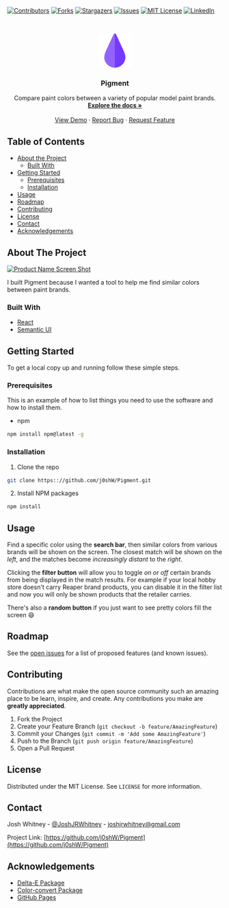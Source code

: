 [![Contributors][contributors-shield]][contributors-url]
[![Forks][forks-shield]][forks-url]
[![Stargazers][stars-shield]][stars-url]
[![Issues][issues-shield]][issues-url]
[![MIT License][license-shield]][license-url]
[![LinkedIn][linkedin-shield]][linkedin-url]



<!-- PROJECT LOGO -->
<br />
<p align="center">
  <a href="https://github.com/j0shW/Pigment">
    <img src="icon.png" alt="Logo" width="80" height="80">
  </a>

  <h3 align="center">Pigment</h3>

  <p align="center">
    Compare paint colors between a variety of popular model paint brands.
    <br />
    <a href="https://github.com/j0shW/Pigment"><strong>Explore the docs »</strong></a>
    <br />
    <br />
    <a href="https://j0shW.github.io/Pigment">View Demo</a>
    ·
    <a href="https://github.com/j0shW/Pigment/issues">Report Bug</a>
    ·
    <a href="https://github.com/j0shW/Pigment/issues">Request Feature</a>
  </p>
</p>



<!-- TABLE OF CONTENTS -->
## Table of Contents

* [About the Project](#about-the-project)
  * [Built With](#built-with)
* [Getting Started](#getting-started)
  * [Prerequisites](#prerequisites)
  * [Installation](#installation)
* [Usage](#usage)
* [Roadmap](#roadmap)
* [Contributing](#contributing)
* [License](#license)
* [Contact](#contact)
* [Acknowledgements](#acknowledgements)



<!-- ABOUT THE PROJECT -->
## About The Project

[![Product Name Screen Shot][product-screenshot]](https://example.com)

I built Pigment because I wanted a tool to help me find similar colors between paint brands. 


### Built With

* [React](https://reactjs.org/)
* [Semantic UI](https://semantic-ui.com/)



<!-- GETTING STARTED -->
## Getting Started

To get a local copy up and running follow these simple steps.

### Prerequisites

This is an example of how to list things you need to use the software and how to install them.
* npm
```sh
npm install npm@latest -g
```

### Installation
 
1. Clone the repo
```sh
git clone https:://github.com/j0shW/Pigment.git
```
2. Install NPM packages
```sh
npm install
```



<!-- USAGE EXAMPLES -->
## Usage

Find a specific color using the **search bar**, then similar colors from various brands will be shown on the screen. The closest match will be shown on the *left*, and the matches become *increasingly distant* to the *right*. 

Clicking the **filter button** will allow you to toggle *on or off* certain brands from being displayed in the match results. For example if your local hobby store doesn't carry Reaper brand products, you can disable it in the filter list and now you will only be shown products that the retailer carries.

There's also a **random button** if you just want to see pretty colors fill the screen    :smile:

<!--_For more examples, please refer to the [Documentation](https://example.com)_-->



<!-- ROADMAP -->
## Roadmap

See the [open issues](https://github.com/j0shW/Pigment/issues) for a list of proposed features (and known issues).



<!-- CONTRIBUTING -->
## Contributing

Contributions are what make the open source community such an amazing place to be learn, inspire, and create. Any contributions you make are **greatly appreciated**.

1. Fork the Project
2. Create your Feature Branch (`git checkout -b feature/AmazingFeature`)
3. Commit your Changes (`git commit -m 'Add some AmazingFeature'`)
4. Push to the Branch (`git push origin feature/AmazingFeature`)
5. Open a Pull Request



<!-- LICENSE -->
## License

Distributed under the MIT License. See `LICENSE` for more information.



<!-- CONTACT -->
## Contact

Josh Whitney - [@JoshJRWhitney](https://twitter.com/JoshJRWhitney) - joshjrwhitney@gmail.com

Project Link: [https://github.com/j0shW/Pigment](https://github.com/j0shW/Pigment)



<!-- ACKNOWLEDGEMENTS -->
## Acknowledgements

* [Delta-E Package](https://www.npmjs.com/package/delta-e)
* [Color-convert Package](https://www.npmjs.com/package/color-convert)
* [GitHub Pages](https://pages.github.com)




<!-- MARKDOWN LINKS & IMAGES -->
<!-- https://www.markdownguide.org/basic-syntax/#reference-style-links -->
[contributors-shield]: https://img.shields.io/github/contributors/j0shW/Pigment.svg?style=flat-square
[contributors-url]: https://github.com/j0shW/Pigment/graphs/contributors
[forks-shield]: https://img.shields.io/github/forks/j0shW/Pigment.svg?style=flat-square
[forks-url]: https://github.com/j0shW/Pigment/network/members
[stars-shield]: https://img.shields.io/github/stars/j0shW/Pigment.svg?style=flat-square
[stars-url]: https://github.com/j0shW/Pigment/stargazers
[issues-shield]: https://img.shields.io/github/issues/j0shW/Pigment.svg?style=flat-square
[issues-url]: https://github.com/j0shW/Pigment/issues
[license-shield]: https://img.shields.io/github/license/j0shW/Pigment.svg?style=flat-square
[license-url]: https://github.com/j0shW/Pigment/blob/master/LICENSE.txt
[linkedin-shield]: https://img.shields.io/badge/-LinkedIn-black.svg?style=flat-square&logo=linkedin&colorB=555
[linkedin-url]: https://www.linkedin.com/in/josh-whitney-1b2241b4/
[product-screenshot]: images/screenshot.png
